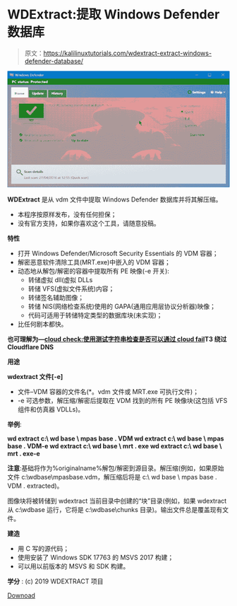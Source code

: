 # WDExtract:提取 Windows Defender 数据库

> 原文：<https://kalilinuxtutorials.com/wdextract-extract-windows-defender-database/>

[![WDExtract : Extract Windows Defender database](img//27ac6acf78d0b44230f2e74fb6f9c719.png "WDExtract : Extract Windows Defender database")](https://1.bp.blogspot.com/-74rtEHWKxpc/XUUtob82i3I/AAAAAAAABoI/dQl2VmPIv74NOYaNiOrieBig66sev8rjQCLcBGAs/s1600/Windows%2BDefender%2Bdatabase.png)

**WDExtract** 是从 vdm 文件中提取 Windows Defender 数据库并将其解压缩。

*   本程序按原样发布，没有任何担保；
*   没有官方支持，如果你喜欢这个工具，请随意投稿。

**特性**

*   打开 Windows Defender/Microsoft Security Essentials 的 VDM 容器；
*   解密恶意软件清除工具(MRT.exe)中嵌入的 VDM 容器；
*   动态地从解包/解密的容器中提取所有 PE 映像(-e 开关):
    *   转储虚拟 dll(虚拟 DLLs
    *   转储 VFS(虚拟文件系统)内容；
    *   转储签名辅助图像；
    *   转储 NIS(网络检查系统)使用的 GAPA(通用应用层协议分析器)映像；
    *   代码可适用于转储特定类型的数据库块(未实现)；
*   比任何剧本都快。

**也可理解为—[cloud check:使用测试字符串检查是否可以通过 cloud fail](https://kalilinuxtutorials.com/cloudcheck-cloudflare-dns-bypass-cloudfail/)T3 绕过 Cloudflare DNS**

**用途**

**wdextract 文件[-e]**

*   文件–VDM 容器的文件名(*。vdm 文件或 MRT.exe 可执行文件)；
*   -e 可选参数，解压缩/解密后提取在 VDM 找到的所有 PE 映像块(这包括 VFS 组件和仿真器 VDLLs)。

**举例**:

**wd extract c:\ wd base \ mpas base . VDM
wd extract c:\ wd base \ mpas base . VDM-e
wd extract c:\ wd base \ mrt . exe
wd extract c:\ wd base \ mrt . exe-e**

**注意**:基础将作为%originalname%解包/解密到源目录。解压缩(例如，如果原始文件 c:\wdbase\mpasbase.vdm，解压缩后将是 c:\ wd base \ mpas base . VDM . extracted)。

图像块将被转储到 wdextract 当前目录中创建的“块”目录(例如，如果 wdextract 从 c:\wdbase 运行，它将是 c:\wdbase\chunks 目录)。输出文件总是覆盖现有文件。

**建造**

*   用 C 写的源代码；
*   使用安装了 Windows SDK 17763 的 MSVS 2017 构建；
*   可以用以前版本的 MSVS 和 SDK 构建。

**学分** : (c) 2019 WDEXTRACT 项目

[Downoad](https://github.com/hfiref0x/WDExtract)